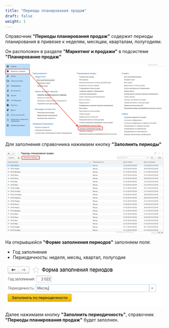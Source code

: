 ```yaml
---
title: "Периоды планирования продаж"
draft: false
weight: 1
---
```


Справочник **"Периоды планирования продаж"** содержит периоды планирования в привязке к неделям, месяцам, кварталам, полугодиям.

Он расположен в разделе **"Маркетинг и продажи"** в подсистеме **"Планирование продаж"**

[![1][1]][1]

Для заполнения справочника нажимаем кнопку **"Заполнить периоды"**

[![2][2]][2]

На открывшейся **"Форме заполнения периодов"** заполняем поля:

- Год заполнения
- Периодичность: неделя, месяц, квартал, полугодие

[![3][3]][3]

Далее нажимаем кнопку **"Заполнить периодичность"**, справочник **"Периоды планирования продаж"** будет заполнен.

[1]: 1.png
[2]: 2.png
[3]: 3.png
